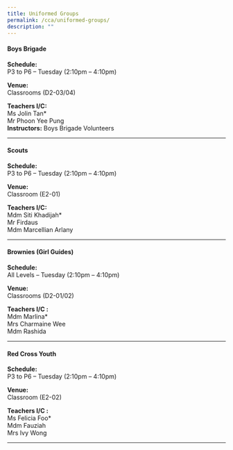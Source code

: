 ```yaml
---
title: Uniformed Groups
permalink: /cca/uniformed-groups/
description: ""
---
```

<h4><strong>Boys Brigade</strong></h4>
<p><strong>Schedule:<br /></strong>P3 to P6 &ndash; Tuesday (2:10pm &ndash; 4:10pm)</p>
<p><strong>Venue:<br /></strong>Classrooms (D2-03/04)</p>
<p><strong>Teachers I/C:<br /></strong>Ms Jolin Tan*<br />Mr Phoon Yee Pung<br /><strong>Instructors:</strong>&nbsp;Boys Brigade Volunteers</p>
<div><hr /></div>
<h4><strong>Scouts</strong></h4>
<p><strong>Schedule:<br /></strong>P3 to P6 &ndash; Tuesday (2:10pm &ndash; 4:10pm)</p>
<p><strong>Venue:<br /></strong>Classroom (E2-01)</p>
<p><strong>Teachers I/C:<br /></strong>Mdm Siti Khadijah*<br />Mr Firdaus<br />Mdm Marcellian Arlany</p>
<div><hr /></div>
<h4><strong>Brownies (Girl Guides)</strong></h4>
<p><strong>Schedule:<br /></strong>All Levels &ndash; Tuesday (2:10pm &ndash; 4:10pm)</p>
<p><strong>Venue:<br /></strong>Classrooms (D2-01/02)</p>
<p><strong>Teachers I/C :<br /></strong>Mdm Marlina*<br />Mrs Charmaine Wee<br />Mdm Rashida</p>
<div><hr /></div>
<h4><strong>Red Cross Youth</strong></h4>
<p><strong>Schedule:<br /></strong>P3 to P6 &ndash; Tuesday (2:10pm &ndash; 4:10pm)</p>
<p><strong>Venue:<br /></strong>Classroom (E2-02)</p>
<p><strong>Teachers I/C :<br /></strong>Ms Felicia Foo*<br />Mdm Fauziah<br />Mrs Ivy Wong</p>
<hr>